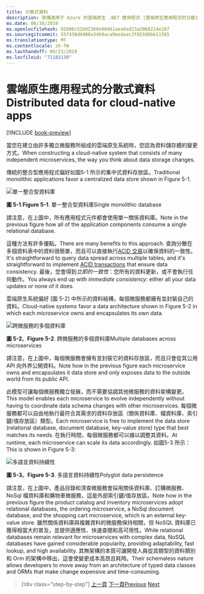 ```yaml
---
title: 分散式資料
description: 架構適用于 Azure 的雲端原生 .NET 應用程式 |雲端原生應用程式的分散式資料
ms.date: 06/30/2019
ms.openlocfilehash: 92086c52b02360e90461aea9ad23a2068224e187
ms.sourcegitcommit: 55f438d4d00a34b9aca9eedaac3f85590bb11565
ms.translationtype: MT
ms.contentlocale: zh-TW
ms.lasthandoff: 09/23/2019
ms.locfileid: "71183130"
---
```

# <a name="distributed-data-for-cloud-native-apps"></a><span data-ttu-id="afb6a-103">雲端原生應用程式的分散式資料</span><span class="sxs-lookup"><span data-stu-id="afb6a-103">Distributed data for cloud-native apps</span></span>

[!INCLUDE [book-preview](../../../includes/book-preview.md)]

<span data-ttu-id="afb6a-104">當您在建立由許多獨立微服務所組成的雲端原生系統時，您認為資料儲存體的變更方式。</span><span class="sxs-lookup"><span data-stu-id="afb6a-104">When constructing a cloud-native system that consists of many independent microservices, the way you think about data storage changes.</span></span>

<span data-ttu-id="afb6a-105">傳統的整合型應用程式偏好如圖5-1 所示的集中式資料存放區。</span><span class="sxs-lookup"><span data-stu-id="afb6a-105">Traditional monolithic applications favor a centralized data store shown in Figure 5-1.</span></span> 

![單一整合型資料庫](./media/single-monolithic-database.png)

<span data-ttu-id="afb6a-107">**圖 5-1**.</span><span class="sxs-lookup"><span data-stu-id="afb6a-107">**Figure 5-1**.</span></span> <span data-ttu-id="afb6a-108">單一整合型資料庫</span><span class="sxs-lookup"><span data-stu-id="afb6a-108">Single monolithic database</span></span>

<span data-ttu-id="afb6a-109">請注意，在上圖中，所有應用程式元件都會使用單一關係資料庫。</span><span class="sxs-lookup"><span data-stu-id="afb6a-109">Note in the previous figure how all of the application components consume a single relational database.</span></span>

<span data-ttu-id="afb6a-110">這種方法有許多優點。</span><span class="sxs-lookup"><span data-stu-id="afb6a-110">There are many benefits to this approach.</span></span> <span data-ttu-id="afb6a-111">查詢分散在多個資料表中的資料很簡單，而且可以直接執行[ACID 交易](https://docs.microsoft.com/windows/desktop/cossdk/acid-properties)以確保資料的一致性。</span><span class="sxs-lookup"><span data-stu-id="afb6a-111">It's straightforward to query data spread across  multiple tables, and it's straightforward to implement [ACID transactions](https://docs.microsoft.com/windows/desktop/cossdk/acid-properties) that ensure data consistency.</span></span> <span data-ttu-id="afb6a-112">最後，您會得到*立即的一致性*：您所有的資料更新，或不會執行任何動作。</span><span class="sxs-lookup"><span data-stu-id="afb6a-112">You always end up with *immediate consistency*: either all your data updates or none of it does.</span></span>

<span data-ttu-id="afb6a-113">雲端原生系統偏好 [圖 5-2] 中所示的資料結構，每個微服務都擁有並封裝自己的資料。</span><span class="sxs-lookup"><span data-stu-id="afb6a-113">Cloud-native systems favor a data architecture shown in Figure 5-2 in which each microservice owns and encapsulates its own data.</span></span>

![跨微服務的多個資料庫](./media/data-across-microservices.png)

<span data-ttu-id="afb6a-115">**圖 5-2**。</span><span class="sxs-lookup"><span data-stu-id="afb6a-115">**Figure 5-2**.</span></span> <span data-ttu-id="afb6a-116">跨微服務的多個資料庫</span><span class="sxs-lookup"><span data-stu-id="afb6a-116">Multiple databases across microservices</span></span>

<span data-ttu-id="afb6a-117">請注意，在上圖中，每個微服務會擁有並封裝它的資料存放區，而且只會從其公用 API 向外界公開資料。</span><span class="sxs-lookup"><span data-stu-id="afb6a-117">Note how in the previous figure each microservice owns and encapsulates it data store and only exposes data to the outside world from its public API.</span></span>
 
<span data-ttu-id="afb6a-118">此模型可讓每個微服務獨立發展，而不需要協調其他微服務的資料架構變更。</span><span class="sxs-lookup"><span data-stu-id="afb6a-118">This model enables each microservice to evolve independently without having to coordinate data schema changes with other microservices.</span></span> <span data-ttu-id="afb6a-119">每個微服務都可以自由地執行最符合其需求的資料存放區（關係資料庫、檔資料庫、索引鍵/值存放區）類型。</span><span class="sxs-lookup"><span data-stu-id="afb6a-119">Each microservice is free to implement the data store (relational database, document database, key-value store) type that best matches its needs.</span></span> <span data-ttu-id="afb6a-120">在執行時間，每個微服務都可以據以調整其資料。</span><span class="sxs-lookup"><span data-stu-id="afb6a-120">At runtime, each microservice can scale its data accordingly.</span></span> <span data-ttu-id="afb6a-121">如圖5-3 所示：</span><span class="sxs-lookup"><span data-stu-id="afb6a-121">This is shown in Figure 5-3:</span></span>

![多語言資料持續性](./media/polyglot-data-persistence.png)

<span data-ttu-id="afb6a-123">**圖 5-3**。</span><span class="sxs-lookup"><span data-stu-id="afb6a-123">**Figure 5-3**.</span></span> <span data-ttu-id="afb6a-124">多語言資料持續性</span><span class="sxs-lookup"><span data-stu-id="afb6a-124">Polyglot data persistence</span></span>

<span data-ttu-id="afb6a-125">請注意，在上圖中，產品目錄和清查微服務會採用關係資料庫、訂購微服務、NoSql 檔資料庫和購物車微服務，這是外部索引鍵/值存放區。</span><span class="sxs-lookup"><span data-stu-id="afb6a-125">Note how in the previous figure the product catalog and inventory microservices adopt relational databases, the ordering microservice, a NoSql document database, and the shopping cart microservice, which is an external key-value store.</span></span> <span data-ttu-id="afb6a-126">雖然關係資料庫與複雜資料的微服務保持相關，但 NoSQL 資料庫已獲得相當大的普及，並提供適應性、快速查閱和高可用性。</span><span class="sxs-lookup"><span data-stu-id="afb6a-126">While relational databases remain relevant for microservices with complex data, NoSQL databases have gained considerable popularity, providing adaptability, fast lookup, and high availability.</span></span> <span data-ttu-id="afb6a-127">其無架構的本質可讓開發人員從具類型的資料類別和 Orm 的架構中移出，這會使變更成本高昂且耗時。</span><span class="sxs-lookup"><span data-stu-id="afb6a-127">Their schemaless nature allows developers to move away from an architecture of typed data classes and ORMs that make change expensive and time-consuming.</span></span>

>[!div class="step-by-step"]
><span data-ttu-id="afb6a-128">[上一頁](service-mesh-communication-infrastructure.md)
>[下一頁](data-patterns.md)</span><span class="sxs-lookup"><span data-stu-id="afb6a-128">[Previous](service-mesh-communication-infrastructure.md)
[Next](data-patterns.md)</span></span>
